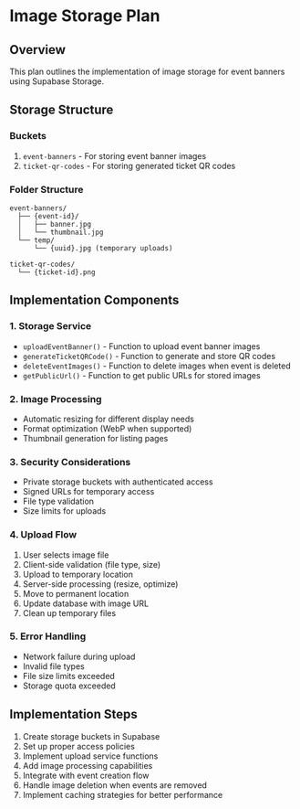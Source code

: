 # Image Storage Plan

## Overview

This plan outlines the implementation of image storage for event banners using Supabase Storage.

## Storage Structure

### Buckets

1. `event-banners` - For storing event banner images
2. `ticket-qr-codes` - For storing generated ticket QR codes

### Folder Structure

```
event-banners/
  ├── {event-id}/
  │   ├── banner.jpg
  │   └── thumbnail.jpg
  └── temp/
      └── {uuid}.jpg (temporary uploads)

ticket-qr-codes/
  └── {ticket-id}.png
```

## Implementation Components

### 1. Storage Service

- `uploadEventBanner()` - Function to upload event banner images
- `generateTicketQRCode()` - Function to generate and store QR codes
- `deleteEventImages()` - Function to delete images when event is deleted
- `getPublicUrl()` - Function to get public URLs for stored images

### 2. Image Processing

- Automatic resizing for different display needs
- Format optimization (WebP when supported)
- Thumbnail generation for listing pages

### 3. Security Considerations

- Private storage buckets with authenticated access
- Signed URLs for temporary access
- File type validation
- Size limits for uploads

### 4. Upload Flow

1. User selects image file
2. Client-side validation (file type, size)
3. Upload to temporary location
4. Server-side processing (resize, optimize)
5. Move to permanent location
6. Update database with image URL
7. Clean up temporary files

### 5. Error Handling

- Network failure during upload
- Invalid file types
- File size limits exceeded
- Storage quota exceeded

## Implementation Steps

1. Create storage buckets in Supabase
2. Set up proper access policies
3. Implement upload service functions
4. Add image processing capabilities
5. Integrate with event creation flow
6. Handle image deletion when events are removed
7. Implement caching strategies for better performance
